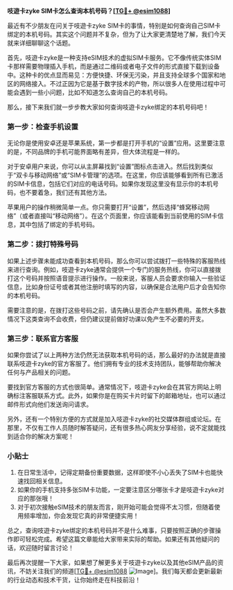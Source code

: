 **吱遊卡zyke SIM卡怎么查询本机号码？[[TG💪+ @esim1088](https://t.me/s/esim1088)]**

最近有不少朋友在问关于吱遊卡zyke SIM卡的事情，特别是如何查询自己SIM卡绑定的本机号码。其实这个问题并不复杂，但为了让大家更清楚地了解，我们今天就来详细聊聊这个话题。

首先，吱遊卡zyke是一种支持eSIM技术的虚拟SIM卡服务。它不像传统实体SIM卡那样需要物理插入手机，而是通过二维码或者电子文件的形式直接下载到设备中。这种卡的优点显而易见：方便快捷、环保无污染，并且支持全球多个国家和地区的网络接入。不过正因为它是基于数字技术的产物，所以很多人在使用过程中可能会遇到一些小问题，比如不知道怎么查询自己的本机号码。

那么，接下来我们就一步步教大家如何查询吱遊卡zyke绑定的本机号码吧！

### 第一步：检查手机设置

无论你是使用安卓还是苹果系统，第一步都是打开手机的“设置”应用。这里要注意的是，不同品牌的手机可能界面略有差异，但大体流程是一样的。

对于安卓用户来说，你可以从主屏幕找到“设置”图标点击进入。然后找到类似于“双卡与移动网络”或“SIM卡管理”的选项。在这里，你应该能够看到所有已激活的SIM卡信息，包括它们对应的电话号码。如果你发现这里没有显示你的本机号码，也不要着急，我们还有其他方法。

苹果用户的操作稍微简单一点。你只需要打开“设置”，然后选择“蜂窝移动网络”（或者直接叫“移动网络”）。在这个页面里，你应该能看到当前使用的SIM卡信息，其中包括了绑定的手机号码。

### 第二步：拨打特殊号码

如果上述步骤未能成功查看到本机号码，那么你可以尝试拨打一些特殊的客服热线来进行查询。例如，吱遊卡zyke通常会提供一个专门的服务热线，你可以直接拨打这个号码并按照语音提示进行操作。一般来说，客服人员会要求你输入一些验证信息，比如身份证号或者其他注册时填写的内容，以确保是合法用户后才会告知你的本机号码。

需要注意的是，在拨打这些号码之前，请先确认是否会产生额外费用。虽然大多数情况下这类查询不会收费，但仍建议提前做好功课以免产生不必要的开支。

### 第三步：联系官方客服

如果你尝试了以上两种方法仍然无法获取本机号码的话，那么最好的办法就是直接联系吱遊卡zyke的官方客服了。他们拥有专业的技术支持团队，能够帮助你解决任何与产品相关的问题。

要找到官方客服的方式也很简单。通常情况下，吱遊卡zyke会在其官方网站上明确标注客服联系方式。此外，如果你是在购买卡片时留下的邮箱地址，也可以通过邮件形式向他们发送询问请求。

另外，还有一个特别方便的方式就是加入吱遊卡zyke的社交媒体群组或论坛。在那里，不仅有工作人员随时解答疑问，还有很多热心网友分享经验，说不定就能找到适合你的解决方案呢！

### 小贴士

1. 在日常生活中，记得定期备份重要数据，这样即使不小心丢失了SIM卡也能快速找回相关信息。
2. 如果你的手机支持多张SIM卡功能，一定要注意区分哪张卡才是吱遊卡zyke对应的那张哦！
3. 对于初次接触eSIM技术的朋友而言，刚开始可能会觉得不太习惯，但随着使用频率增加，你会发现它真的非常便捷实用！

总之，查询吱遊卡zyke绑定的本机号码并不是什么难事，只要按照正确的步骤操作即可轻松完成。希望这篇文章能给大家带来实际的帮助。如果还有其他疑问的话，欢迎随时留言讨论！

最后再次提醒一下大家，如果想了解更多关于吱遊卡zyke以及其他eSIM产品的资讯，不妨关注我们的频道[[TG💪+ @esim1088](https://t.me/s/esim1088) ![Image](https://i.postimg.cc/4NQfJmqS/Snipaste-2025-05-13-00-14-12.png)]。我们每天都会更新最新的行业动态和技术干货，让你始终走在科技前沿！